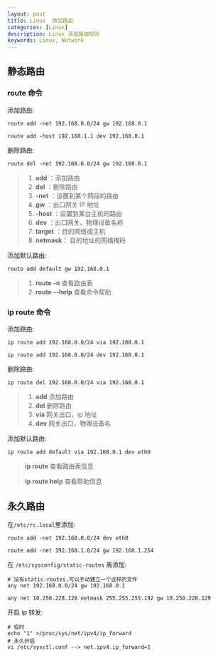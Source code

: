 ```yaml
---
layout: post
title: Linux  添加路由
categories: [Linux]
description: Linux 添加路由规则
keywords: Linux, Network
---
```


## 静态路由

### route 命令

添加路由:

```shell
route add -net 192.168.0.0/24 gw 192.168.0.1

route add -host 192.168.1.1 dev 192.168.0.1
```

删除路由:

```shell
route del -net 192.168.0.0/24 gw 192.168.0.1
```

> 1. **add** ：添加路由
> 2. **del** ：删除路由
> 3. **-net** ：设置到某个网段的路由
> 4. **gw** ：出口网关 IP 地址
> 5. **-host** ：设置到某台主机的路由
> 6. **dev** ：出口网关，物理设备名称
> 7. **target** ：目的网络或主机
> 8. **netmask**： 目的地址的网络掩码 

添加默认路由:

```shell
route add default gw 192.168.0.1
```

> 1. **route -n** 查看路由表
> 2. **route --help** 查看命令帮助



### ip route 命令

添加路由:

```shell
ip route add 192.168.0.0/24 via 192.168.0.1

ip route add 192.168.0.0/24 dev 192.168.0.1
```

删除路由:

```shell
ip route del 192.168.0.0/24 via 192.168.0.1
```

> 1. **add** 添加路由
> 2. **del** 删除路由
> 3. **via** 网关出口，ip 地址
> 4. **dev** 网关出口，物理设备名

添加默认路由:

```shell
ip route add default via 192.168.0.1 dev eth0
```

> **ip route** 查看路由表信息
>
> **ip route help** 查看帮助信息



## 永久路由

在`/etc/rc.local`里添加:

```shell
route add -net 192.168.0.0/24 dev eth0

route add -net 192.168.1.0/24 gw 192.168.1.254
```

在 ` /etc/sysconfig/static-routes ` 离添加:

```shell
# 没有static-routes,可以手动建立一个这样的文件
any net 192.168.0.0/24 gw 192.168.0.1

any net 10.250.228.128 netmask 255.255.255.192 gw 10.250.228.129
```

开启 ip 转发:

```shell
# 临时
echo "1" >/proc/sys/net/ipv4/ip_forward 
# 永久开启
vi /etc/sysctl.conf --> net.ipv4.ip_forward=1
```

